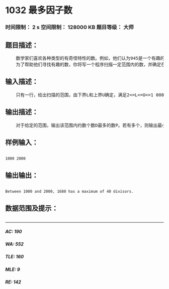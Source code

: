 # 1032 最多因子数   
### 时间限制： 2 s     空间限制： 128000 KB     题目等级： 大师  
## 题目描述：  

<pre>
    数学家们喜欢各种类型的有奇怪特性的数。例如，他们认为945是一个有趣的数，因为它是第一个所有约数之和大于本身的奇数。
    为了帮助他们寻找有趣的数，你将写一个程序扫描一定范围内的数，并确定在此范围内约数个数最多的那个数。不幸的是，这个数和给定的范围都比较大，用简单的方法寻找可能需要较多的运行时间。所以请确定你的算法能在几秒内完成最大范围的扫描。
</pre>
  
  
## 输入描述：  

<pre>
    只有一行，给出扫描的范围，由下界L和上界U确定，满足2<=L<=U<=1 000 000 000。
</pre>
  
  
## 输出描述：  

<pre>
    对于给定的范围，输出该范围内约数个数D最多的数P。若有多个，则输出最小的那个。请输出“Between L and U,P has a maximum of D divisors.”，其中，L，U，P，D的含义同前面所述。
</pre>
  
  
## 样例输入：  

<pre><code>
1000 2000
</code></pre>
  
  
## 输出输出：  

<pre><code>
Between 1000 and 2000, 1680 has a maximum of 40 divisors.
</code></pre>
  
  
## 数据范围及提示：  

<pre>
</pre>
  
  
***  

##### AC: 190  
##### WA: 552  
##### TLE: 160  
##### MLE: 9  
##### RE: 142  
